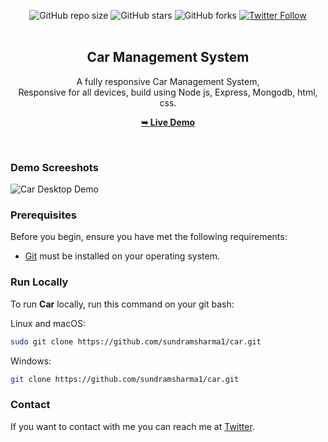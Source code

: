   <div align="center">
  
  ![GitHub repo size](https://img.shields.io/github/repo-size/sundramsharma1/car)
  ![GitHub stars](https://img.shields.io/github/stars/sundramsharma1/car?style=social)
  ![GitHub forks](https://img.shields.io/github/forks/sundramsharma1/car?style=social)
[![Twitter Follow](https://img.shields.io/twitter/follow/StarkSundram?style=social)](https://twitter.com/intent/follow?screen_name=StarkSundram)
<br />
<br />

 <h2 align="center"> Car Management System </h2>
 
 A fully responsive Car Management System, <br />Responsive for all devices, build using Node js, Express, Mongodb, html, css.
 
<a href="https://car-rif4.onrender.com"><strong>➥ Live Demo</strong></a>
  
</div>
<br />

### Demo Screeshots

![Car Desktop Demo](https://github.com/sundramsharma1/car/blob/master/Untitled.png)

### Prerequisites

Before you begin, ensure you have met the following requirements:

* [Git](https://git-scm.com/downloads "Download Git") must be installed on your operating system.

### Run Locally

To run **Car** locally, run this command on your git bash:

Linux and macOS:

```bash
sudo git clone https://github.com/sundramsharma1/car.git
```

Windows:

```bash
git clone https://github.com/sundramsharma1/car.git
```

### Contact

If you want to contact with me you can reach me at [Twitter](https://www.twitter.com/StarkSundram).
